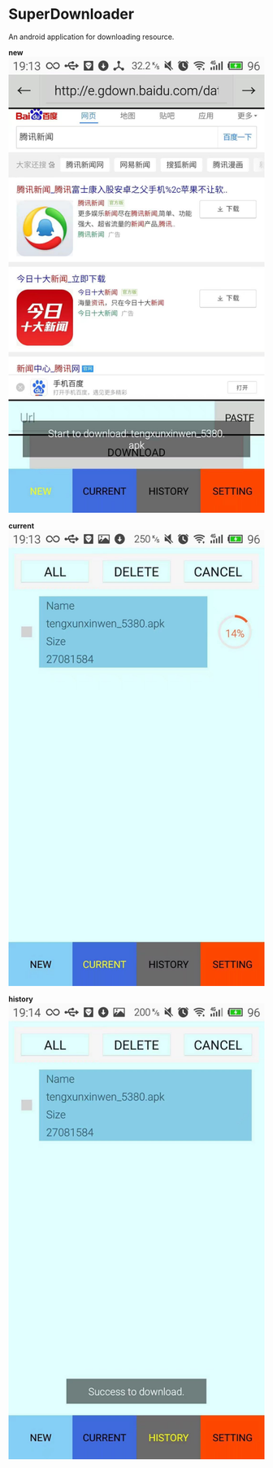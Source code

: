 # SuperDownloader
An android application for downloading resource.

**new**
![](https://github.com/13608089849/SuperDownloader/blob/master/image/new.jpeg)

**current**
![](https://github.com/13608089849/SuperDownloader/blob/master/image/current.jpeg)

**history**
![](https://github.com/13608089849/SuperDownloader/blob/master/image/history.jpeg)
